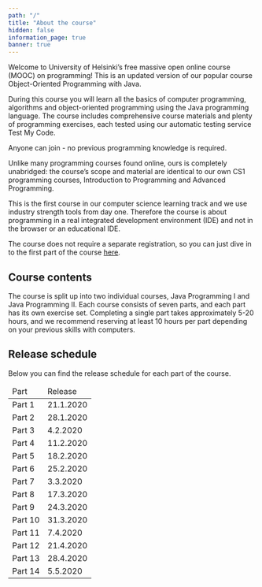 ```yaml
---
path: "/"
title: "About the course"
hidden: false
information_page: true
banner: true
---
```


Welcome to University of Helsinki’s free massive open online course (MOOC) on programming! This is an updated version of our popular course Object-Oriented Programming with Java.

During this course you will learn all the basics of computer programming, algorithms and object-oriented programming using the Java programming language. The course includes comprehensive course materials and plenty of programming exercises, each tested using our automatic testing service Test My Code.

Anyone can join - no previous programming knowledge is required.

Unlike many programming courses found online, ours is completely unabridged: the course’s scope and material are identical to our own CS1 programming courses, Introduction to Programming and Advanced Programming.

This is the first course in our computer science learning track and we use industry strength tools from day one. Therefore the course is about programming in a real integrated development environment (IDE) and not in the browser or an educational IDE.

The course does not require a separate registration, so you can just dive in to the first part of the course [here](/part-1).

## Course contents

The course is split up into two individual courses, Java Programming I and Java Programming II. Each course consists of seven parts, and each part has its own exercise set. Completing a single part takes approximately 5-20 hours, and we recommend reserving at least 10 hours per part depending on your previous skills with computers.

## Release schedule

Below you can find the release schedule for each part of the course.

<table>
  <thead>
    <tr>
      <td>Part</td>
      <td>Release</td>
    </tr>
  </th>
  <tbody>
    <tr>
      <td>Part 1</td>
      <td>21.1.2020</td>
    </tr>
    <tr>
      <td>Part 2</td>
      <td>28.1.2020</td>
    </tr>
    <tr>
      <td>Part 3</td>
      <td>4.2.2020</td>
    </tr>
    <tr>
      <td>Part 4</td>
      <td>11.2.2020</td>
    </tr>
    <tr>
      <td>Part 5</td>
      <td>18.2.2020</td>
    </tr>
    <tr>
      <td>Part 6</td>
      <td>25.2.2020</td>
    </tr>
    <tr>
      <td>Part 7</td>
      <td>3.3.2020</td>
    </tr>
    <tr>
      <td>Part 8</td>
      <td>17.3.2020</td>
    </tr>
    <tr>
      <td>Part 9</td>
      <td>24.3.2020</td>
    </tr>
    <tr>
      <td>Part 10</td>
      <td>31.3.2020</td>
    </tr>
    <tr>
      <td>Part 11</td>
      <td>7.4.2020</td>
    </tr>
    <tr>
      <td>Part 12</td>
      <td>21.4.2020</td>
    </tr>
    <tr>
      <td>Part 13</td>
      <td>28.4.2020</td>
    </tr>
    <tr>
      <td>Part 14</td>
      <td>5.5.2020</td>
    </tr>
  </tbody>
</table>

